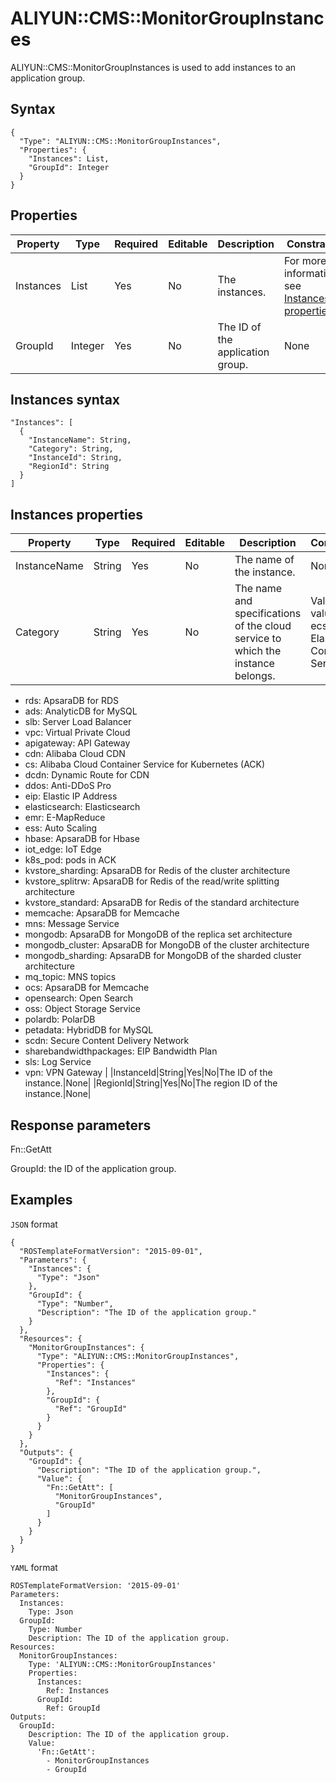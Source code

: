 # ALIYUN::CMS::MonitorGroupInstances

ALIYUN::CMS::MonitorGroupInstances is used to add instances to an application group.

## Syntax

```
{
  "Type": "ALIYUN::CMS::MonitorGroupInstances",
  "Properties": {
    "Instances": List,
    "GroupId": Integer
  }
}
```

## Properties

|Property|Type|Required|Editable|Description|Constraint|
|--------|----|--------|--------|-----------|----------|
|Instances|List|Yes|No|The instances.|For more information, see [Instances properties](#section_wzx_r0l_4fx).|
|GroupId|Integer|Yes|No|The ID of the application group.|None|

## Instances syntax

```
"Instances": [
  {
    "InstanceName": String,
    "Category": String,
    "InstanceId": String,
    "RegionId": String
  }
]
```

## Instances properties

|Property|Type|Required|Editable|Description|Constraint|
|--------|----|--------|--------|-----------|----------|
|InstanceName|String|Yes|No|The name of the instance.|None|
|Category|String|Yes|No|The name and specifications of the cloud service to which the instance belongs.|Valid values:-   ecs: Elastic Compute Service
-   rds: ApsaraDB for RDS
-   ads: AnalyticDB for MySQL
-   slb: Server Load Balancer
-   vpc: Virtual Private Cloud
-   apigateway: API Gateway
-   cdn: Alibaba Cloud CDN
-   cs: Alibaba Cloud Container Service for Kubernetes \(ACK\)
-   dcdn: Dynamic Route for CDN
-   ddos: Anti-DDoS Pro
-   eip: Elastic IP Address
-   elasticsearch: Elasticsearch
-   emr: E-MapReduce
-   ess: Auto Scaling
-   hbase: ApsaraDB for Hbase
-   iot\_edge: IoT Edge
-   k8s\_pod: pods in ACK
-   kvstore\_sharding: ApsaraDB for Redis of the cluster architecture
-   kvstore\_splitrw: ApsaraDB for Redis of the read/write splitting architecture
-   kvstore\_standard: ApsaraDB for Redis of the standard architecture
-   memcache: ApsaraDB for Memcache
-   mns: Message Service
-   mongodb: ApsaraDB for MongoDB of the replica set architecture
-   mongodb\_cluster: ApsaraDB for MongoDB of the cluster architecture
-   mongodb\_sharding: ApsaraDB for MongoDB of the sharded cluster architecture
-   mq\_topic: MNS topics
-   ocs: ApsaraDB for Memcache
-   opensearch: Open Search
-   oss: Object Storage Service
-   polardb: PolarDB
-   petadata: HybridDB for MySQL
-   scdn: Secure Content Delivery Network
-   sharebandwidthpackages: EIP Bandwidth Plan
-   sls: Log Service
-   vpn: VPN Gateway |
|InstanceId|String|Yes|No|The ID of the instance.|None|
|RegionId|String|Yes|No|The region ID of the instance.|None|

## Response parameters

Fn::GetAtt

GroupId: the ID of the application group.

## Examples

`JSON` format

```
{
  "ROSTemplateFormatVersion": "2015-09-01",
  "Parameters": {
    "Instances": {
      "Type": "Json"
    },
    "GroupId": {
      "Type": "Number",
      "Description": "The ID of the application group."
    }
  },
  "Resources": {
    "MonitorGroupInstances": {
      "Type": "ALIYUN::CMS::MonitorGroupInstances",
      "Properties": {
        "Instances": {
          "Ref": "Instances"
        },
        "GroupId": {
          "Ref": "GroupId"
        }
      }
    }
  },
  "Outputs": {
    "GroupId": {
      "Description": "The ID of the application group.",
      "Value": {
        "Fn::GetAtt": [
          "MonitorGroupInstances",
          "GroupId"
        ]
      }
    }
  }
}
```

`YAML` format

```
ROSTemplateFormatVersion: '2015-09-01'
Parameters:
  Instances:
    Type: Json
  GroupId:
    Type: Number
    Description: The ID of the application group.
Resources:
  MonitorGroupInstances:
    Type: 'ALIYUN::CMS::MonitorGroupInstances'
    Properties:
      Instances:
        Ref: Instances
      GroupId:
        Ref: GroupId
Outputs:
  GroupId:
    Description: The ID of the application group.
    Value:
      'Fn::GetAtt':
        - MonitorGroupInstances
        - GroupId
```

